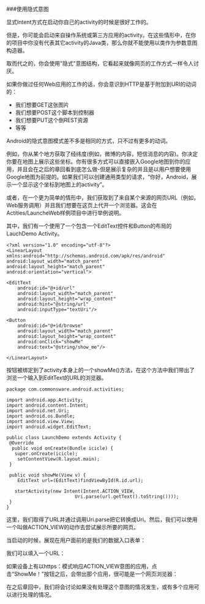 ###使用隐式意图

显式Intent方式在启动你自己的activity的时候是很好工作的。

但是，你可能会启动来自操作系统或第三方应用的activity。在这些情形中，在你的项目中你没有代表其它activity的Java类，那么你就不能使用以类作为参数意图构造器。

取而代之的，你会使用"隐式"意图结构，它看起来就像网页的工作方式一样令人讨厌。

如果你做过任何Web应用的工作的话，你会意识到HTTP是基于附加到URI的动词的：

* 我们想要GET这张图片
* 我们想要POST这个脚本到控制器
* 我们想要PUT这个倒REST资源
* 等等

Android的隐式意图模式差不多是相同的方式，只不过有更多的动词。


例如，你从某个地方获取了经纬度(例如，微博的内容，短信消息的内容)。你决定你要在地图上展示这些坐标。你有很多方式可以直接嵌入Google地图到你的应用，并且会在之后的章回看到底怎么做-但是展示复杂的并且是以用户想要使用Google地图为前提的。如果我们可以创建通用类型的请求，“你好，Android，展示一个显示这个坐标到地图上的activity”。

或者，在一个更为简单的情形中，我们获取到了来自某个来源的网页URL（例如，Web服务调用）并且我们想要在这页上代开一个浏览器。这会在Actities/LauncheWeb样例项目中进行举例说明。

其中，我们有一个使用了一个包含一个EditText控件和Button的布局的LauchDemo Activity。


    <?xml version="1.0" encoding="utf-8"?>
    <LinearLayout xmlns:android="http://schemas.android.com/apk/res/android"
	android:layout_width="match_parent"
	android:layout_height="match_parent"
	android:orientation="vertical">

	<EditText
		android:id="@+id/url"
		android:layout_width="match_parent"
		android:layout_height="wrap_content"
		android:hint="@string/url"
		android:inputType="textUri"/>

	<Button
		android:id="@+id/browse"
		android:layout_width="match_parent"
		android:layout_height="wrap_content"
		android:onClick="showMe"
		android:text="@string/show_me"/>

    </LinearLayout>
    
    
按钮被绑定到了activity本身上的一个showMe()方法，在这个方法中我们带出了浏览一个输入到EditText的URL的浏览器。    

    package com.commonsware.android.activities;

    import android.app.Activity;
    import android.content.Intent;
    import android.net.Uri;
    import android.os.Bundle;
    import android.view.View;
    import android.widget.EditText;

    public class LaunchDemo extends Activity {
     @Override
      public void onCreate(Bundle icicle) {
       super.onCreate(icicle);
        setContentView(R.layout.main);
     }

     public void showMe(View v) {
        EditText url=(EditText)findViewById(R.id.url);

       startActivity(new Intent(Intent.ACTION_VIEW,
                             Uri.parse(url.getText().toString())));
     }
    }


这里，我们取得了URL并通过调用Uri.parse把它转换成Uri。然后，我们可以使用一个叫做ACTION_VIEW的动作去尝试展示所要的网页。


当启动的时候，展现在用户面前的是我们的数据入口表单：

我们可以填入一个URL：

如果设备上有以https：模式响应ACTION_VIEW意图的应用，点击“ShowMe！”按钮之后，会带出那个应用，很可能是一个网页浏览器：

在之后章回中，我们将会讨论如果没有处理这个意图的情况发生，或有多个应用可以进行处理的情况。





